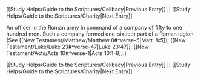 [[Study Helps/Guide to the Scriptures/Celibacy|Previous Entry]]  ||  [[Study Helps/Guide to the Scriptures/Charity|Next Entry]]

 An officer in the Roman army in command of a company of fifty to one hundred men. Such a company formed one-sixtieth part of a Roman legion. (See [[New Testament/Matthew/Matthew 8#^verse-5|Matt. 8:5]]; [[New Testament/Luke/Luke 23#^verse-47|Luke 23:47]]; [[New Testament/Acts/Acts 10#^verse-1|Acts 10:1-8]].)

[[Study Helps/Guide to the Scriptures/Celibacy|Previous Entry]]  ||  [[Study Helps/Guide to the Scriptures/Charity|Next Entry]]